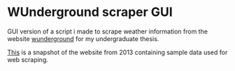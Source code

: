 # WUnderground scraper GUI

GUI version of a script i made to scrape weather information from the website [wunderground](https://www.wunderground.com) for my undergraduate thesis.

[This](http://web.archive.org/web/20130904083910/http://www.wunderground.com/history/airport/RPLL/2013/8/29/DailyHistory.html) is a snapshot of the website from 2013 containing sample data used for web scraping.

